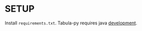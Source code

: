 # SETUP

Install `requirements.txt`. Tabula-py requires java [development](https://www.oracle.com/java/technologies/downloads/#jdk20-windows).